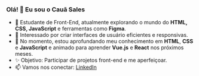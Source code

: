 ### Olá! 👋 Eu sou o Cauã Sales

- 🚀 Estudante de Front-End, atualmente explorando o mundo do **HTML, CSS, JavaScript** e ferramentas como **Figma**.
- 🎯 Interessado por criar interfaces de usuário eficientes e responsivas.
- 🌱 No momento, estou aprofundando meu conhecimento em **HTML**, **CSS** e **JavaScript** e animado para aprender **Vue.js** e **React** nos próximos meses.
- ✨ Objetivo: Participar de projetos front-end e me aperfeiçoar.
- 📫 Vamos nos conectar: [LinkedIn](https://www.linkedin.com/in/csalesdev/)
